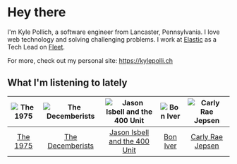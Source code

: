# Hey there


I'm Kyle Pollich, a software engineer from Lancaster, Pennsylvania. I love web technology and solving challenging problems.
I work at [Elastic](https://www.elastic.co/) as a Tech Lead on [Fleet](https://www.elastic.co/guide/en/fleet/current/fleet-overview.html).

For more, check out my personal site: https://kylepolli.ch

## What I'm listening to lately

<!-- begin artists -->
  |![The 1975](https://i.scdn.co/image/ab6761610000f17889348336354096fd4e36ca73)|![The Decemberists](https://i.scdn.co/image/ab6761610000f17898bedc4e1c0b1be33ee7da6d)|![Jason Isbell and the 400 Unit](https://i.scdn.co/image/ab6761610000f178f3ee3b123b3fdcd415559e5a)|![Bon Iver](https://i.scdn.co/image/ab6761610000f17867be065df01f37a3880216be)|![Carly Rae Jepsen](https://i.scdn.co/image/ab6761610000f1788272bf414106646e0e4a89f3)|
  |:---:|:---:|:---:|:---:|:---:|
  |[The 1975](https://open.spotify.com/artist/3mIj9lX2MWuHmhNCA7LSCW)|[The Decemberists](https://open.spotify.com/artist/7ITd48RbLVpUfheE7B86o2)|[Jason Isbell and the 400 Unit](https://open.spotify.com/artist/3Lg3FGwBxOGuefqekQzRUf)|[Bon Iver](https://open.spotify.com/artist/4LEiUm1SRbFMgfqnQTwUbQ)|[Carly Rae Jepsen](https://open.spotify.com/artist/6sFIWsNpZYqfjUpaCgueju)|
<!-- end artists -->
